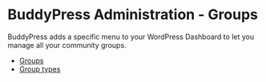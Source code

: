 # BuddyPress Administration - Groups

BuddyPress adds a specific menu to your WordPress Dashboard to let you manage all your community groups.

- [Groups](./groups.md)
- [Group types](./group-types.md)
